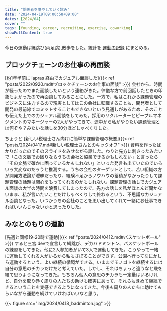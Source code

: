 ```yaml
---
title: "関係者を増やしていく試み"
date: "2024-04-19T09:00:58+09:00"
dates: [2024/04]
cover: ""
tags: [founding, career, recruiting, exercise, coworking]
showFullContent: true
---
```


今日の運動は縄跳び(両足跳),散歩をした。統計を [運動の記録](https://docs.google.com/spreadsheets/d/1bg85QtM-LciUgey8I79uI7vW2PEwsP6TVdeIRVkACBg/edit?usp=sharing) にまとめる。

## ブロックチェーンのお仕事の再面談

[約1年半前に lapras 経由でカジュアル面談した]({{< ref "posts/2022/0920.md#ブロックチェーンのお仕事の面談" >}}) 会社から、時間が経ったのでまた面談したいという連絡がきた。律儀な方で前回話したときの印象もよかったので再面談してみることにした。一方で、私はこれから課題管理のビジネスに注力するので現実としてはこの会社に転職することも、開発者として開発の最前線でコミットすることもできないという見通しがあるため、そのことも伝えた上でのカジュアル面談をしてみた。採用のリクルーターとピープルマネジメントのマネージャーの2人がやってきて、途中から私がやりたい課題管理とは何ぞや？みたいな話しを30分ほどしゃべくりした。

ちょうど [新しい税理士さん向けに簡単な課題管理の概要]({{< ref "posts/2024/0417.md#新しい税理士さんとのキックオフ" >}}) 資料を作ったばかりだったのでそのスライドをみせながら話した。わりと先方に刺さったみたいで「この文脈でお困りならうちの会社と協業できるかもしれない」と言ったら「その文脈で確かに困っているかもしれない」といった発言も出ていたのでいろいろ大変なのだろうと推測する。うちの会社のターゲットとして、若い組織の方が開発方法論が曖昧だったり、経験不足からノウハウの蓄積がなかったりして課題管理の話題は関心をもってくれるのかもしれない。課題管理の話しでカジュアル面談の大半の時間を浪費してしまったので、先方の話しを私がほとんど聞かないまま、私が言いたいことだけしゃべくりして終わるという、不思議なカジュアル面談となった。いつかうちの会社のことを思い出してくれて一緒にお仕事できればいいんじゃないかと思ったりした。

## みなとのもりの運動

[先週と同様19-20時で運動]({{< ref "posts/2024/0412.md#バスケットボール" >}}) すると三宮.devで宣言して縄跳び、デカバドミントン、バスケットボールの練習をしてきた。他に2人参加者がいて3人で運動してきた。こうやって一緒に運動してくれる人がいるから私もさぼることができず、公園へ行ってなにかしら運動するという、よい継続の循環ができる。いままでモノゴトを継続するには自分の意思のチカラだけだと考えていた。しかし、それはちょっと違うなと歳を経て思うようになってきた。もちろん個人の意思のチカラも一定量はいるけれど、自分を取り巻く周りの人たちの助けも確実にあって、それらも含めて継続できるということを実感できるようになってきた。今後も周りの人たちに助けてもらいながら運動を続けていければいいなと思う。

{{< figure src="img/2024/0418_badminton.jpg" >}}
